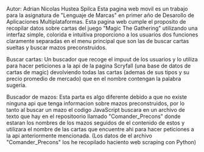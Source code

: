 Autor: Adrian Nicolas Hustea Spilca
Esta pagina web movil es un trabajo para la asignatura de "Lenguaje de Marcas" en primer año de Desarollo de Aplicaciones Multiplataformas.
Esta pagina web cumple el proposito de recopilar datos sobre cartas del juego "Magic The Gathering" utilizando una interfaz simple, colorida e intuitiva 
proporciono a los usuarios dos funciones claramente separadas en el menu principal que son las de buscar cartas sueltas y buscar mazos preconstruidos.

Buscar cartas:
Un buscador que recoge el impuut de los usuarios y lo utiliza para hacer peticiones a la api de la pagina Scryfall (una base de datos de cartas de magic)
devolviendo todas las cartas (ademas de sus tipos y su precio promedio de mercado) que en el nombre contengan la palabra sugeria.

Buscador de mazos:
Esta parta es algo diferente debido a que no existe ninguna api que tenga informacion sobre mazos preconstruidos, por lo tanto al buscar un mazo el codigo
JavaScript buscara en un archivo de texto que hay en el repositoorio llamado "Comander_Precons" donde estaran los nombres de los mazos seguidos de el
contenido de estos y utilizara el nombre de las cartas que encuentre ahi para hacer peticiones a la api anteriormente mencionada.
(Los datos de el archivo "Comander_Precons" los he recopilado haciento web scraping con Python)
